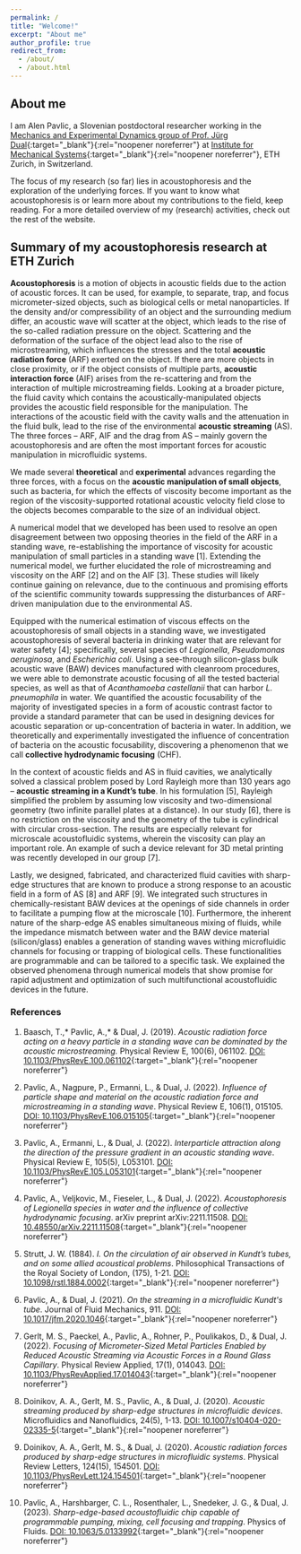 ```yaml
---
permalink: /
title: "Welcome!"
excerpt: "About me"
author_profile: true
redirect_from: 
  - /about/
  - /about.html
---
```


## About me

I am Alen Pavlic, a Slovenian postdoctoral researcher working in the [Mechanics and Experimental Dynamics group of Prof. Jürg Dual](https://expdyn.ethz.ch){:target="_blank"}{:rel="noopener noreferrer"} at [Institute for Mechanical Systems](https://imes.ethz.ch){:target="_blank"}{:rel="noopener noreferrer"}, ETH Zurich, in Switzerland.

The focus of my research (so far) lies in acoustophoresis and the exploration of the underlying forces. If you want to know what acoustophoresis is or learn more about my contributions to the field, keep reading. For a more detailed overview of my (research) activities, check out the rest of the website.

## Summary of my acoustophoresis research at ETH Zurich

**Acoustophoresis** is a motion of objects in acoustic fields due to the action of acoustic forces. It can be used, for example, to separate, trap, and focus micrometer-sized objects, such as biological cells or metal nanoparticles. If the density and/or compressibility of an object and the surrounding medium differ, an acoustic wave will scatter at the object, which leads to the rise of the so-called radiation pressure on the object. Scattering and the deformation of the surface of the object lead also to the rise of microstreaming, which influences the stresses and the total **acoustic radiation force** (ARF) exerted on the object. If there are more objects in close proximity, or if the object consists of multiple parts, **acoustic interaction force** (AIF) arises from the re-scattering and from the interaction of multiple microstreaming fields. Looking at a broader picture, the fluid cavity which contains the acoustically-manipulated objects provides the acoustic field responsible for the manipulation. The interactions of the acoustic field with the cavity walls and the attenuation in the fluid bulk, lead to the rise of the environmental **acoustic streaming** (AS). The three forces – ARF, AIF and the drag from AS – mainly govern the acoustophoresis and are often the most important forces for acoustic manipulation in microfluidic systems.

We made several **theoretical** and **experimental** advances regarding the three forces, with a focus on the **acoustic manipulation of small objects**, such as bacteria, for which the effects of viscosity become important as the region of the viscosity-supported rotational acoustic velocity field close to the objects becomes comparable to the size of an individual object.

A numerical model that we developed has been used to resolve an open disagreement between two opposing theories in the field of the ARF in a standing wave, re-establishing the importance of viscosity for acoustic manipulation of small particles in a standing wave [1]. Extending the numerical model, we further elucidated the role of microstreaming and viscosity on the ARF [2] and on the AIF [3]. These studies will likely continue gaining on relevance, due to the continuous and promising efforts of the scientific community towards suppressing the disturbances of ARF-driven manipulation due to the environmental AS.

Equipped with the numerical estimation of viscous effects on the acoustophoresis of small objects in a standing wave, we investigated acoustophoresis of several bacteria in drinking water that are relevant for water safety [4]; specifically, several species of *Legionella*, *Pseudomonas aeruginosa*, and *Escherichia coli*. Using a see-through silicon-glass bulk acoustic wave (BAW) devices manufactured with cleanroom procedures, we were able to demonstrate acoustic focusing of all the tested bacterial species, as well as that of *Acanthamoeba castellanii* that can harbor *L. pneumophila* in water. We quantified the acoustic focusability of the majority of investigated species in a form of acoustic contrast factor to provide a standard parameter that can be used in designing devices for acoustic separation or up-concentration of bacteria in water. In addition, we theoretically and experimentally investigated the influence of concentration of bacteria on the acoustic focusability, discovering a phenomenon that we call **collective hydrodynamic focusing** (CHF).

In the context of acoustic fields and AS in fluid cavities, we analytically solved a classical problem posed by Lord Rayleigh more than 130 years ago – **acoustic streaming in a Kundt’s tube**. In his formulation [5], Rayleigh simplified the problem by assuming low viscosity and two-dimensional geometry (two infinite parallel plates at a distance). In our study [6], there is no restriction on the viscosity and the geometry of the tube is cylindrical with circular cross-section. The results are especially relevant for microscale acoustofluidic systems, wherein the viscosity can play an important role. An example of such a device relevant for 3D metal printing was recently developed in our group [7].

Lastly, we designed, fabricated, and characterized fluid cavities with sharp-edge structures that are known to produce a strong response to an acoustic field in a form of AS [8] and ARF [9]. We integrated such structures in chemically-resistant BAW devices at the openings of side channels in order to facilitate a pumping flow at the microscale [10]. Furthermore, the inherent nature of the sharp-edge AS enables simultaneous mixing of fluids, while the impedance mismatch between water and the BAW device material (silicon/glass) enables a generation of standing waves withing microfluidic channels for focusing or trapping of biological cells. These functionalities are programmable and can be tailored to a specific task. We explained the observed phenomena through numerical models that show promise for rapid adjustment and optimization of such multifunctional acoustofluidic devices in the future.


### References

1. Baasch, T.,* Pavlic, A.,* & Dual, J. (2019). *Acoustic radiation force acting on a heavy particle in a standing wave can be dominated by the acoustic microstreaming.* Physical Review E, 100(6), 061102. [DOI: 10.1103/PhysRevE.100.061102](https://doi.org/10.1103/PhysRevE.100.061102){:target="_blank"}{:rel="noopener noreferrer"}

1. Pavlic, A., Nagpure, P., Ermanni, L., & Dual, J. (2022). *Influence of particle shape and material on the acoustic radiation force and microstreaming in a standing wave*. Physical Review E, 106(1), 015105. [DOI: 10.1103/PhysRevE.106.015105](https://doi.org/10.1103/PhysRevE.106.015105){:target="_blank"}{:rel="noopener noreferrer"}

1. Pavlic, A., Ermanni, L., & Dual, J. (2022). *Interparticle attraction along the direction of the pressure gradient in an acoustic standing wave*. Physical Review E, 105(5), L053101. [DOI: 10.1103/PhysRevE.105.L053101](https://doi.org/10.1103/PhysRevE.105.L053101){:target="_blank"}{:rel="noopener noreferrer"}

1. Pavlic, A., Veljkovic, M., Fieseler, L., & Dual, J. (2022). *Acoustophoresis of Legionella species in water and the influence of collective hydrodynamic focusing*. arXiv preprint arXiv:2211.11508. [DOI: 10.48550/arXiv.2211.11508](https://doi.org/10.48550/arXiv.2211.11508){:target="_blank"}{:rel="noopener noreferrer"}

1. Strutt, J. W. (1884). *I. On the circulation of air observed in Kundt’s tubes, and on some allied acoustical problems*. Philosophical Transactions of the Royal Society of London, (175), 1-21. [DOI: 10.1098/rstl.1884.0002](https://doi.org/10.1098/rstl.1884.0002){:target="_blank"}{:rel="noopener noreferrer"}

1. Pavlic, A., & Dual, J. (2021). *On the streaming in a microfluidic Kundt's tube*. Journal of Fluid Mechanics, 911. [DOI: 10.1017/jfm.2020.1046](https://doi.org/10.1017/jfm.2020.1046){:target="_blank"}{:rel="noopener noreferrer"}

1. Gerlt, M. S., Paeckel, A., Pavlic, A., Rohner, P., Poulikakos, D., & Dual, J. (2022). *Focusing of Micrometer-Sized Metal Particles Enabled by Reduced Acoustic Streaming via Acoustic Forces in a Round Glass Capillary*. Physical Review Applied, 17(1), 014043. [DOI: 10.1103/PhysRevApplied.17.014043](https://doi.org/10.1103/PhysRevApplied.17.014043){:target="_blank"}{:rel="noopener noreferrer"}

1. Doinikov, A. A., Gerlt, M. S., Pavlic, A., & Dual, J. (2020). *Acoustic streaming produced by sharp-edge structures in microfluidic devices*. Microfluidics and Nanofluidics, 24(5), 1-13. [DOI: 10.1007/s10404-020-02335-5](https://doi.org/10.1007/s10404-020-02335-5){:target="_blank"}{:rel="noopener noreferrer"}

1. Doinikov, A. A., Gerlt, M. S., & Dual, J. (2020). *Acoustic radiation forces produced by sharp-edge structures in microfluidic systems*. Physical Review Letters, 124(15), 154501. [DOI: 10.1103/PhysRevLett.124.154501](https://doi.org/10.1103/PhysRevLett.124.154501){:target="_blank"}{:rel="noopener noreferrer"}

1. Pavlic, A., Harshbarger, C. L., Rosenthaler, L., Snedeker, J. G., & Dual, J. (2023). *Sharp-edge-based acoustofluidic chip capable of programmable pumping, mixing, cell focusing and trapping*. Physics of Fluids. [DOI: 10.1063/5.0133992](https://doi.org/10.1063/5.0133992){:target="_blank"}{:rel="noopener noreferrer"}
